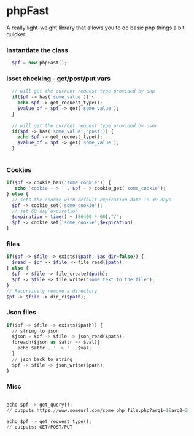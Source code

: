 # phpFast
A really light-weight library that allows you to do basic php things a bit quicker.<br>


### Instantiate the class
```php
  $pf = new phpFast();
```

### isset checking - get/post/put vars

```php
  // will get the current request type provided by php
  if($pf -> has('some_value')) {
    echo $pf -> get_request_type();
    $value_of = $pf -> get('some_value');
  }
  
  // will get the current request type provided by user
  if($pf -> has('some_value','post')) {
    echo $pf -> get_request_type();
    $value_of = $pf -> get('some_value');
  }
 
```

### Cookies

```php
if($pf -> cookie_has('some_cookie')) {
   echo 'cookie - > ' . $pf - > cookie_get('some_cookie');
} else {
  // sets the cookie with default expiration date in 30 days
  $pf -> cookie_set('some_cookie');
  // set 60 day expiration
  $expiration = time() + (86400 * 60),"/";
  $pf -> cookie_set('some_cookie',$expiration);
}
```

### files

```php
if($pf -> $file -> exists($path, $as_dir=false)) {
  $read = $pf -> $file -> file_read($path);
} else {
  $pf -> $file -> file_create($path);
  $pf -> $file -> file_write('some text to the file');
}
// Recursively remove a directory
$pf -> $file -> dir_r($path);
```

### Json files

```python
if($pf -> $file -> exists($path)) {
  // string to json
  $json = $pf -> $file -> json_read($path);
  foreach($json as $attr => $val){
    echo $attr . ' -> ' . $val;
  }
  // json back to string
  $pf -> $file -> json_write($path);
}
```
### Misc

```python

echo $pf -> get_query();
// outputs https://www.someurl.com/some_php_file.php?arg1=1&arg2=2

echo $pf -> get_request_type();
// outputs: GET/POST/PUT

```


